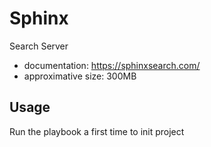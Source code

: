 # Sphinx

Search Server

* documentation: <https://sphinxsearch.com/>
* approximative size: 300MB

## Usage

Run the playbook a first time to init project
